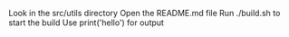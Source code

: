 <!-- markdownlint-disable MD041 MD013 MD032 -->
Look in the src/utils directory <!-- ❌ -->
Open the README.md file <!-- ❌ -->
Run ./build.sh to start the build <!-- ❌ -->
Use print('hello') for output <!-- ❌ -->
